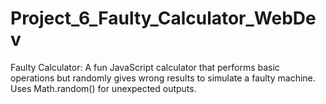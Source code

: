 # Project_6_Faulty_Calculator_WebDev
Faulty Calculator: A fun JavaScript calculator that performs basic operations but randomly gives wrong results to simulate a faulty machine. Uses Math.random() for unexpected outputs.
